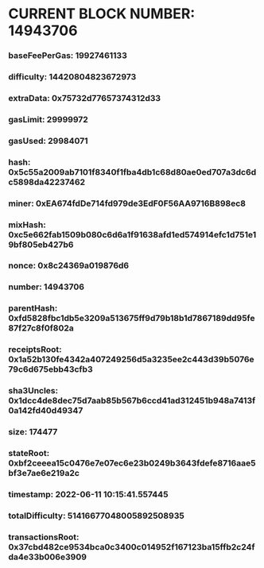 # CURRENT BLOCK NUMBER: 14943706

### baseFeePerGas: 19927461133
### difficulty: 14420804823672973
### extraData: 0x75732d77657374312d33
### gasLimit: 29999972
### gasUsed: 29984071
### hash: 0x5c55a2009ab7101f8340f1fba4db1c68d80ae0ed707a3dc6dc5898da42237462
### miner: 0xEA674fdDe714fd979de3EdF0F56AA9716B898ec8
### mixHash: 0xc5e662fab1509b080c6d6a1f91638afd1ed574914efc1d751e19bf805eb427b6
### nonce: 0x8c24369a019876d6
### number: 14943706
### parentHash: 0xfd5828fbc1db5e3209a513675ff9d79b18b1d7867189dd95fe87f27c8f0f802a
### receiptsRoot: 0x1a52b130fe4342a407249256d5a3235ee2c443d39b5076e79c6d675ebb43cfb3
### sha3Uncles: 0x1dcc4de8dec75d7aab85b567b6ccd41ad312451b948a7413f0a142fd40d49347
### size: 174477
### stateRoot: 0xbf2ceeea15c0476e7e07ec6e23b0249b3643fdefe8716aae5bf3e7ae6e219a2c
### timestamp: 2022-06-11 10:15:41.557445
### totalDifficulty: 51416677048005892508935
### transactionsRoot: 0x37cbd482ce9534bca0c3400c014952f167123ba15ffb2c24fda4e33b006e3909
